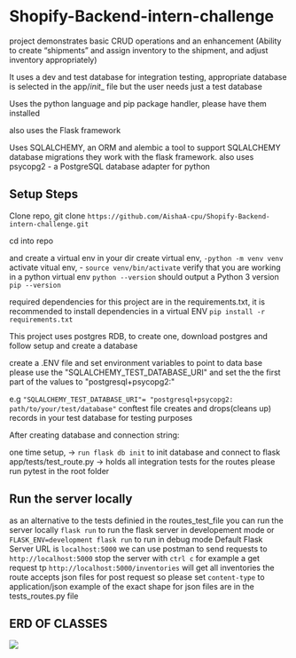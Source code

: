 # Shopify-Backend-intern-challenge

project demonstrates basic CRUD operations and an enhancement (Ability to create “shipments” and assign inventory to the shipment,
and adjust inventory appropriately)

It uses a dev and test database for integration testing, appropriate database is selected in the app/_init__ file
but the user needs just a test database

Uses the python language and pip package handler, please have them installed

also uses the Flask framework

Uses SQLALCHEMY, an ORM and alembic a tool to support SQLALCHEMY database migrations they work with the flask framework.
also uses psycopg2 - a PostgreSQL database adapter for python

## Setup Steps

Clone repo, git clone ```https://github.com/AishaA-cpu/Shopify-Backend-intern-challenge.git```

cd into repo

and create a virtual env in your dir
create virtual env, ```-python -m venv venv```
activate vitual env, - ```source venv/bin/activate```
verify that you are working in a python virtual env
    ```python --version``` should output a Python 3 version
    ```pip --version```

required dependencies for this project are in the requirements.txt,
it is recommended to install dependencies in a virtual ENV
```pip install -r requirements.txt```

This project uses postgres RDB, to create one, download postgres and follow setup and create a database

create a .ENV file and set environment variables to point to data base
please use the "SQLALCHEMY_TEST_DATABASE_URI" and set the the first part of the values to "postgresql+psycopg2:"

e.g ```"SQLALCHEMY_TEST_DATABASE_URI"= "postgresql+psycopg2: path/to/your/test/database"```
conftest file creates and drops(cleans up) records in your test database for testing purposes

After creating database and connection string:

one time setup, -> ```run flask db init``` to init database and connect to flask
app/tests/test_route.py -> holds all integration tests for the routes
please run pytest in the root folder

## Run the server locally 
as an alternative to the tests definied in the routes_test_file
you can run the server locally
```flask run``` to run the flask server in developement mode or 
``` FLASK_ENV=development flask run``` to run in debug mode 
Default Flask Server URL is ```localhost:5000```
we can use postman to send requests to ```http://localhost:5000``` stop the server with ```ctrl c```
for example a get request tp  ```http://localhost:5000/inventories``` will get all inventories
the route accepts json files for post request so please set ```content-type``` to application/json
example of the  exact shape for json files are in the tests_routes.py file

## ERD OF CLASSES
![](images/ERD2.png)
